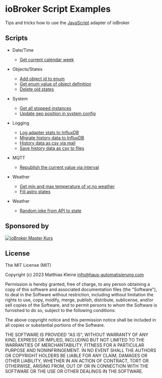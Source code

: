 # ioBroker Script Examples

Tips and tricks how to use the [JavaScript](https://github.com/ioBroker/ioBroker.javascript) adapter of ioBroker

## Scripts

- Date/Time
  - [Get current calendar week](datetime/get-calendar-week.md)

- Objects/States
  - [Add object id to enum](objects-states/add-objectid-to-enum.md)
  - [Get enum value of object definition](objects-states/enum-value-of-object-definition.md)
  - [Delete old states](objects-states/delete-old-states.md)

- System
  - [Get all stopped instances](system/get-all-stopped-instances.md)
  - [Update geo position in system config](system/update-geo-position-system-config.md)

- Logging
  - [Log adapter stats to InfluxDB](logging/log-adapter-stats-to-influxdb.md)
  - [Migrate history data to InfluxDB](logging/migrate-history-to-influxdb.md)
  - [History data as csv via mail](logging/history-as-mail-csv.md)
  - [Save history data as csv to files](logging/history-save-csv.md)

- MQTT
  - [Republish the current value via interval](mqtt/republish-current-value.md)

- Weather
  - [Get min and max temperature of yr.no weather](weather/yr-min-max-temperature.md)
  - [Fill astro states](weather/fill-astro-states.md)

- Weather
  - [Random joke from API to state](web/random-joke.md)

## Sponsored by

[![ioBroker Master Kurs](https://haus-automatisierung.com/images/ads/ioBroker-Kurs.png)](https://haus-automatisierung.com/iobroker-kurs/?refid=iobroker-scripts)

## License

The MIT License (MIT)

Copyright (c) 2023 Matthias Kleine <info@haus-automatisierung.com>

Permission is hereby granted, free of charge, to any person obtaining a copy
of this software and associated documentation files (the "Software"), to deal
in the Software without restriction, including without limitation the rights
to use, copy, modify, merge, publish, distribute, sublicense, and/or sell
copies of the Software, and to permit persons to whom the Software is
furnished to do so, subject to the following conditions:

The above copyright notice and this permission notice shall be included in
all copies or substantial portions of the Software.

THE SOFTWARE IS PROVIDED "AS IS", WITHOUT WARRANTY OF ANY KIND, EXPRESS OR
IMPLIED, INCLUDING BUT NOT LIMITED TO THE WARRANTIES OF MERCHANTABILITY,
FITNESS FOR A PARTICULAR PURPOSE AND NONINFRINGEMENT. IN NO EVENT SHALL THE
AUTHORS OR COPYRIGHT HOLDERS BE LIABLE FOR ANY CLAIM, DAMAGES OR OTHER
LIABILITY, WHETHER IN AN ACTION OF CONTRACT, TORT OR OTHERWISE, ARISING FROM,
OUT OF OR IN CONNECTION WITH THE SOFTWARE OR THE USE OR OTHER DEALINGS IN
THE SOFTWARE.
